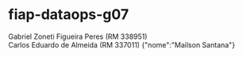 # fiap-dataops-g07

Gabriel Zoneti Figueira Peres (RM 338951) 
</br>Carlos Eduardo de Almeida (RM 337011)
{"nome":"Mailson Santana"}
